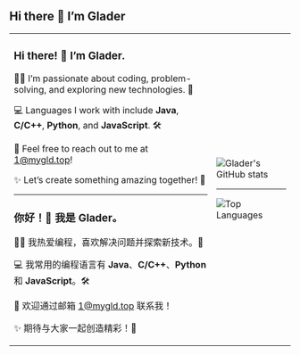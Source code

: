 ## Hi there 👋 I’m Glader

<table>
  <tr>
    <td>
      <h3>Hi there! 👋 I’m <strong>Glader</strong>.</h3>
      <p>👨‍💻 I’m passionate about coding, problem-solving, and exploring new technologies. 🚀</p>
      <p>💻 Languages I work with include <strong>Java</strong>, <strong>C/C++</strong>, <strong>Python</strong>, and <strong>JavaScript</strong>. 🛠️</p>
      <p>📧 Feel free to reach out to me at <a href="mailto:1@mygld.top">1@mygld.top</a>!</p>
      <p>✨ Let’s create something amazing together! 🌟</p>
	  <hr>
      <h3>你好！👋 我是 <strong>Glader</strong>。</h3>
      <p>👨‍💻 我热爱编程，喜欢解决问题并探索新技术。🚀</p>
      <p>💻 我常用的编程语言有 <strong>Java</strong>、<strong>C/C++</strong>、<strong>Python</strong> 和 <strong>JavaScript</strong>。🛠️</p>
      <p>📧 欢迎通过邮箱 <a href="mailto:1@mygld.top">1@mygld.top</a> 联系我！</p>
      <p>✨ 期待与大家一起创造精彩！🌟</p>
    </td>
    <td>
      <img src="https://github-readme-stats.vercel.app/api?username=GladerJ" alt="Glader's GitHub stats" />
      <hr>
      <img src="https://github-readme-stats.vercel.app/api/top-langs/?username=GladerJ" alt="Top Languages" />
    </td>
  </tr>
</table>

